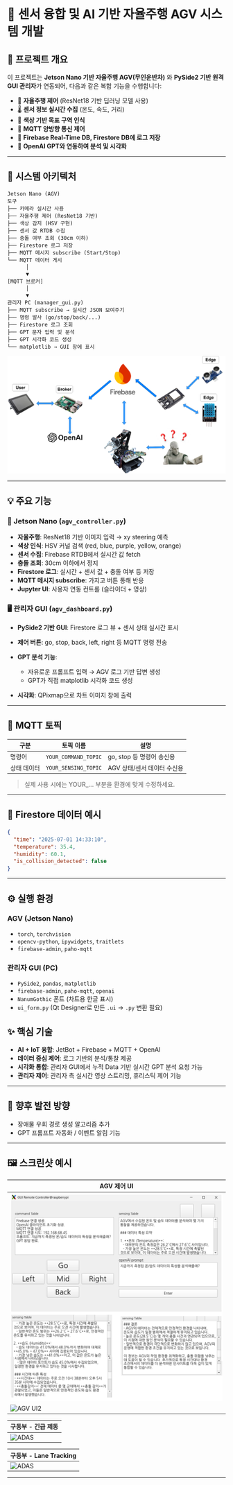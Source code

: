 # 🧢 센서 융합 및 AI 기반 자율주행 AGV 시스템 개발


## 📌 프로젝트 개요

이 프로젝트는 **Jetson Nano 기반 자율주행 AGV(무인운반차)** 와 **PySide2 기반 원격 GUI 관리자**가 연동되어, 다음과 같은 복합 기능을 수행합니다:

* 🌟 **자율주행 제어** (ResNet18 기반 딥러닝 모델 사용)
* 🌡️ **센서 정보 실시간 수집** (온도, 속도, 거리)
* 🎨 **색상 기반 목표 구역 인식**
* 📡 **MQTT 양방향 통신 제어**
* 🔎 **Firebase Real-Time DB, Firestore DB에 로그 저장**
* 🤖 **OpenAI GPT와 연동하여 분석 및 시각화**

---

## 🧠 시스템 아키텍처

```
Jetson Nano (AGV)
도구
├── 카메라 실시간 사용
├── 자율주행 제어 (ResNet18 기반)
├── 색상 감지 (HSV 구현)
├── 센서 값 RTDB 수집
├── 충돌 여부 조회 (30cm 이하)
├── Firestore 로그 저장
├── MQTT 메시지 subscribe (Start/Stop)
└── MQTT 데이터 게시
      │
      ▼
[MQTT 브로커]
      │
      ▼
관리자 PC (manager_gui.py)
├── MQTT subscribe → 실시간 JSON 보여주기
├── 명령 발사 (go/stop/back/...)
├── Firestore 로그 조회
├── GPT 문자 입력 및 분석
├── GPT 시각화 코드 생성
└── matplotlib → GUI 창에 표시
```
![System Architecture](./assets/SA.png)


---

## 💡 주요 기능

### 📍 Jetson Nano (`agv_controller.py`)

* **자율주행**: ResNet18 기반 이미지 입력 → xy steering 예측
* **색상 인식**: HSV 커널 검색 (red, blue, purple, yellow, orange)
* **센서 수집**: Firebase RTDB에서 실시간 값 fetch
* **충돌 조회**: 30cm 이하에서 정지
* **Firestore 로그**: 실시간 + 센서 값 + 충돌 여부 등 저장
* **MQTT 메시지 subscribe**: 가지고 버튼 통해 반응
* **Jupyter UI**: 사용자 연동 컨트롤 (슬라이더 + 영상)

### 🖥️ 관리자 GUI (`agv_dashboard.py`)

* **PySide2 기반 GUI**: Firestore 로그 뷰 + 센서 상태 실시간 표시
* **제어 버튼**: go, stop, back, left, right 등 MQTT 명령 전송
* **GPT 분석 기능**:

  * 자유로운 프롬프트 입력 → AGV 로그 기반 답변 생성
  * GPT가 직접 matplotlib 시각화 코드 생성
* **시각화**: QPixmap으로 차트 이미지 창에 출력

---

## 📡 MQTT 토픽

| 구분     | 토픽 이름                | 설명                 |
| ------ | -------------------- | ------------------ |
| 명령어    | `YOUR_COMMAND_TOPIC` | go, stop 등 명령어 송신용 |
| 상태 데이터 | `YOUR_SENSING_TOPIC` | AGV 상태/센서 데이터 수신용  |

> 실제 사용 시에는 YOUR\_... 부분을 환경에 맞게 수정하세요.

---

## 🧾 Firestore 데이터 예시

```json
{
  "time": "2025-07-01 14:33:10",
  "temperature": 35.4,
  "humidity": 60.1,
  "is_collision_detected": false
}
```

---

## ⚙️ 실행 환경

### AGV (Jetson Nano)

* `torch`, `torchvision`
* `opencv-python`, `ipywidgets`, `traitlets`
* `firebase-admin`, `paho-mqtt`

### 관리자 GUI (PC)

* `PySide2`, `pandas`, `matplotlib`
* `firebase-admin`, `paho-mqtt`, `openai`
* `NanumGothic` 폰트 (차트용 한글 표시)
* `ui_form.py` (Qt Designer로 만든 `.ui` → `.py` 변환 필요)


## ✨ 핵심 기술

* **AI + IoT 융합**: JetBot + Firebase + MQTT + OpenAI
* **데이터 중심 제어**: 로그 기반의 분석/통찰 제공
* **시각화 통합**: 관리자 GUI에서 누적 Data 기반 실시간 GPT 분석 요청 가능
* **관리자 제어**: 관리자 측 실시간 영상 스트리밍, 휴리스틱 제어 기능

---

## 🔮 향후 발전 방향

* 장애물 우회 경로 생성 알고리즘 추가
* GPT 프롬프트 자동화 / 이벤트 알림 기능

---

## 🖼️ 스크린샷 예시

| AGV 제어 UI                      |
| ------------------------------ |
| ![AGV UI1](./assets/GUI1.png) |
| ![AGV UI2](./assets/GUI2.png) |

| 구동부 - 긴급 제동                |
| ------------------------------ |
| ![ADAS](./assets/ADAS.gif) |

| 구동부 - Lane Tracking           |
| ------------------------------ |
| ![ADAS](./assets/RESNET.gif) |
---

